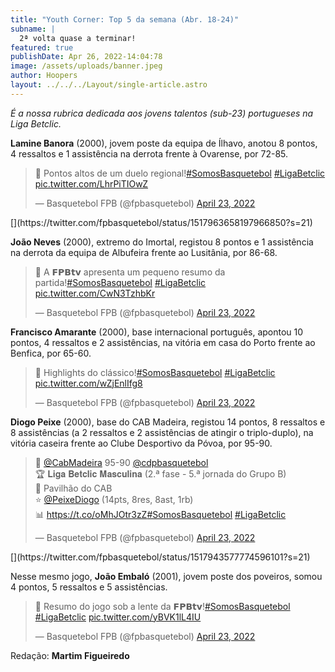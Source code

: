 ```yaml
---
title: "Youth Corner: Top 5 da semana (Abr. 18-24)"
subname: |
  2ª volta quase a terminar!
featured: true
publishDate: Apr 26, 2022-14:04:78
image: /assets/uploads/banner.jpeg
author: Hoopers
layout: ../../../Layout/single-article.astro
---
```

*É a nossa rubrica dedicada aos jovens talentos (sub-23) portugueses na Liga Betclic.*

**Lamine Banora** (2000), jovem poste da equipa de Ílhavo, anotou 8 pontos, 4 ressaltos e 1 assistência na derrota frente à Ovarense, por 72-85. 

<blockquote class="twitter-tweet"><p lang="pt" dir="ltr">🎥 Pontos altos de um duelo regional!<a href="https://twitter.com/hashtag/SomosBasquetebol?src=hash&amp;ref_src=twsrc%5Etfw">#SomosBasquetebol</a> <a href="https://twitter.com/hashtag/LigaBetclic?src=hash&amp;ref_src=twsrc%5Etfw">#LigaBetclic</a> <a href="https://t.co/LhrPiTIOwZ">pic.twitter.com/LhrPiTIOwZ</a></p>&mdash; Basquetebol FPB (@fpbasquetebol) <a href="https://twitter.com/fpbasquetebol/status/1517963658197966850?ref_src=twsrc%5Etfw">April 23, 2022</a></blockquote> [](https://twitter.com/fpbasquetebol/status/1517963658197966850?s=21)

**João Neves** (2000), extremo do Imortal, registou 8 pontos e 1 assistência na derrota da equipa de Albufeira frente ao Lusitânia, por 86-68.

<blockquote class="twitter-tweet"><p lang="pt" dir="ltr">🎥 A 𝗙𝗣𝗕𝘁𝘃 apresenta um pequeno resumo da partida!<a href="https://twitter.com/hashtag/SomosBasquetebol?src=hash&amp;ref_src=twsrc%5Etfw">#SomosBasquetebol</a> <a href="https://twitter.com/hashtag/LigaBetclic?src=hash&amp;ref_src=twsrc%5Etfw">#LigaBetclic</a> <a href="https://t.co/CwN3TzhbKr">pic.twitter.com/CwN3TzhbKr</a></p>&mdash; Basquetebol FPB (@fpbasquetebol) <a href="https://twitter.com/fpbasquetebol/status/1517962495419469825?ref_src=twsrc%5Etfw">April 23, 2022</a></blockquote>

**Francisco Amarante** (2000), base internacional português, apontou 10 pontos, 4 ressaltos e 2 assistências, na vitória em casa do Porto frente ao Benfica, por 65-60. [](https://twitter.com/fpbasquetebol/status/1517999616075120641?s=21)

<blockquote class="twitter-tweet"><p lang="und" dir="ltr">🎥 Highlights do clássico!<a href="https://twitter.com/hashtag/SomosBasquetebol?src=hash&amp;ref_src=twsrc%5Etfw">#SomosBasquetebol</a> <a href="https://twitter.com/hashtag/LigaBetclic?src=hash&amp;ref_src=twsrc%5Etfw">#LigaBetclic</a> <a href="https://t.co/wZjEnlIfg8">pic.twitter.com/wZjEnlIfg8</a></p>&mdash; Basquetebol FPB (@fpbasquetebol) <a href="https://twitter.com/fpbasquetebol/status/1517999616075120641?ref_src=twsrc%5Etfw">April 23, 2022</a></blockquote> 

**Diogo Peixe** (2000), base do CAB Madeira, registou 14 pontos, 8 ressaltos e 8 assistências (a 2 ressaltos e 2 assistências de atingir o triplo-duplo), na vitória caseira frente ao Clube Desportivo da Póvoa, por 95-90.

<blockquote class="twitter-tweet"><p lang="pt" dir="ltr">🏀 <a href="https://twitter.com/CabMadeira?ref_src=twsrc%5Etfw">@CabMadeira</a> 95-90 <a href="https://twitter.com/cdpbasquetebol?ref_src=twsrc%5Etfw">@cdpbasquetebol</a><br>🏆 𝐋𝐢𝐠𝐚 𝐁𝐞𝐭𝐜𝐥𝐢𝐜 𝐌𝐚𝐬𝐜𝐮𝐥𝐢𝐧𝐚 (2.ª fase - 5.ª jornada do Grupo B)<br>📍 Pavilhão do CAB<br>⭐ <a href="https://twitter.com/PeixeDiogo?ref_src=twsrc%5Etfw">@PeixeDiogo</a> (14pts, 8res, 8ast, 1rb)<br>📊 <a href="https://t.co/oMhJOtr3zZ">https://t.co/oMhJOtr3zZ</a><a href="https://twitter.com/hashtag/SomosBasquetebol?src=hash&amp;ref_src=twsrc%5Etfw">#SomosBasquetebol</a> <a href="https://twitter.com/hashtag/LigaBetclic?src=hash&amp;ref_src=twsrc%5Etfw">#LigaBetclic</a></p>&mdash; Basquetebol FPB (@fpbasquetebol) <a href="https://twitter.com/fpbasquetebol/status/1517943577774596101?ref_src=twsrc%5Etfw">April 23, 2022</a></blockquote> [](https://twitter.com/fpbasquetebol/status/1517943577774596101?s=21)

Nesse mesmo jogo, **João Embaló** (2001), jovem poste dos poveiros, somou 4 pontos, 5 ressaltos e 5 assistências. 

<blockquote class="twitter-tweet"><p lang="pt" dir="ltr">🎥 Resumo do jogo sob a lente da 𝗙𝗣𝗕𝘁𝘃!<a href="https://twitter.com/hashtag/SomosBasquetebol?src=hash&amp;ref_src=twsrc%5Etfw">#SomosBasquetebol</a> <a href="https://twitter.com/hashtag/LigaBetclic?src=hash&amp;ref_src=twsrc%5Etfw">#LigaBetclic</a> <a href="https://t.co/yBVK1lL4IU">pic.twitter.com/yBVK1lL4IU</a></p>&mdash; Basquetebol FPB (@fpbasquetebol) <a href="https://twitter.com/fpbasquetebol/status/1517993106444009474?ref_src=twsrc%5Etfw">April 23, 2022</a></blockquote>

Redação: **Martim Figueiredo**

<script async src="https://platform.twitter.com/widgets.js" charset="utf-8"></script>